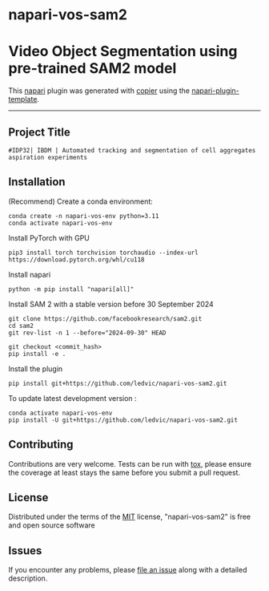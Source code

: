# napari-vos-sam2

<!---[![License MIT](https://img.shields.io/pypi/l/napari-vos-sam2.svg?color=green)](https://github.com/ledvic/napari-vos-sam2/raw/main/LICENSE)
[![PyPI](https://img.shields.io/pypi/v/napari-vos-sam2.svg?color=green)](https://pypi.org/project/napari-vos-sam2)
[![Python Version](https://img.shields.io/pypi/pyversions/napari-vos-sam2.svg?color=green)](https://python.org)
[![tests](https://github.com/ledvic/napari-vos-sam2/workflows/tests/badge.svg)](https://github.com/ledvic/napari-vos-sam2/actions)
[![codecov](https://codecov.io/gh/ledvic/napari-vos-sam2/branch/main/graph/badge.svg)](https://codecov.io/gh/ledvic/napari-vos-sam2)
[![napari hub](https://img.shields.io/endpoint?url=https://api.napari-hub.org/shields/napari-vos-sam2)](https://napari-hub.org/plugins/napari-vos-sam2)
-->
# Video Object Segmentation using pre-trained SAM2 model

This [napari] plugin was generated with [copier] using the [napari-plugin-template].

<!--
Don't miss the full getting started guide to set up your new package:
https://github.com/napari/napari-plugin-template#getting-started

and review the napari docs for plugin developers:
https://napari.org/stable/plugins/index.html
-->
----------------------------------

## Project Title

    #IDP32| IBDM | Automated tracking and segmentation of cell aggregates aspiration experiments 

## Installation

(Recommend) Create a conda environment:
    
    conda create -n napari-vos-env python=3.11
    conda activate napari-vos-env
    
Install PyTorch with GPU 

    pip3 install torch torchvision torchaudio --index-url https://download.pytorch.org/whl/cu118
    
Install napari

    python -m pip install "napari[all]"

Install SAM 2 with a stable version before 30 September 2024 

    git clone https://github.com/facebookresearch/sam2.git
    cd sam2
    git rev-list -n 1 --before="2024-09-30" HEAD

    git checkout <commit_hash>
    pip install -e .

Install the plugin

    pip install git+https://github.com/ledvic/napari-vos-sam2.git


To update latest development version :

    conda activate napari-vos-env
    pip install -U git+https://github.com/ledvic/napari-vos-sam2.git


## Contributing

Contributions are very welcome. Tests can be run with [tox], please ensure
the coverage at least stays the same before you submit a pull request.

## License

Distributed under the terms of the [MIT] license,
"napari-vos-sam2" is free and open source software

## Issues

If you encounter any problems, please [file an issue] along with a detailed description.

[napari]: https://github.com/napari/napari
[copier]: https://copier.readthedocs.io/en/stable/
[@napari]: https://github.com/napari
[MIT]: http://opensource.org/licenses/MIT
[BSD-3]: http://opensource.org/licenses/BSD-3-Clause
[GNU GPL v3.0]: http://www.gnu.org/licenses/gpl-3.0.txt
[GNU LGPL v3.0]: http://www.gnu.org/licenses/lgpl-3.0.txt
[Apache Software License 2.0]: http://www.apache.org/licenses/LICENSE-2.0
[Mozilla Public License 2.0]: https://www.mozilla.org/media/MPL/2.0/index.txt
[napari-plugin-template]: https://github.com/napari/napari-plugin-template

[file an issue]: https://github.com/ledvic/napari-vos-sam2/issues

[napari]: https://github.com/napari/napari
[tox]: https://tox.readthedocs.io/en/latest/
[pip]: https://pypi.org/project/pip/
[PyPI]: https://pypi.org/
